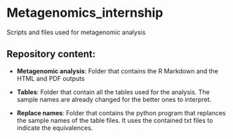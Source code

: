 # Metagenomics_internship

Scripts and files used for metagenomic analysis

## Repository content:

- **Metagenomic analysis**: Folder that contains the R Markdown and the HTML and PDF outputs

- **Tables**: Folder that contain all the tables used for the analysis. The sample names are already changed for the better ones to interpret.

- **Replace names**: Folder that contains the python program that replances the sample names of the table files. It uses the contained txt files to indicate the equivalences.
